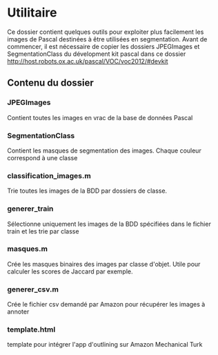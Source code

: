 # Utilitaire 
Ce dossier contient quelques outils pour exploiter plus facilement les images de Pascal destinées à être utilisées en segmentation.
Avant de commencer, il est nécessaire de copier les dossiers JPEGImages et SegmentationClass du dévelopment kit pascal dans ce dossier
http://host.robots.ox.ac.uk/pascal/VOC/voc2012/#devkit 

## Contenu du dossier
### JPEGImages
Contient toutes les images en vrac de la base de données Pascal

### SegmentationClass
Contient les masques de segmentation des images. Chaque couleur correspond à une classe

### classification_images.m
Trie toutes les images de la BDD par dossiers de classe. 

### generer_train
Sélectionne uniquement les images de la BDD spécifiées dans le fichier train et les trie par classe

### masques.m
Crée les masques binaires des images par classe d'objet. Utile pour calculer les scores de Jaccard par exemple.

### generer_csv.m
Crée le fichier csv demandé par Amazon pour récupérer les images à annoter

### template.html
template pour intégrer l'app d'outlining sur Amazon Mechanical Turk
